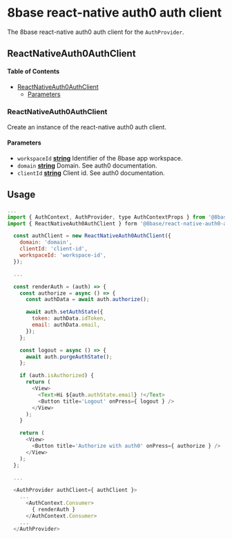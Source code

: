 # 8base react-native auth0 auth client

The 8base react-native auth0 auth client for the `AuthProvider`.

## ReactNativeAuth0AuthClient

<!-- Generated by documentation.js. Update this documentation by updating the source code. -->

#### Table of Contents

-   [ReactNativeAuth0AuthClient](#reactnativeauth0authclient)
    -   [Parameters](#parameters)

### ReactNativeAuth0AuthClient

Create an instance of the react-native auth0 auth client.

#### Parameters

-   `workspaceId` **[string](https://developer.mozilla.org/docs/Web/JavaScript/Reference/Global_Objects/String)** Identifier of the 8base app workspace.
-   `domain` **[string](https://developer.mozilla.org/docs/Web/JavaScript/Reference/Global_Objects/String)** Domain. See auth0 documentation.
-   `clientId` **[string](https://developer.mozilla.org/docs/Web/JavaScript/Reference/Global_Objects/String)** Client id. See auth0 documentation.

## Usage

```js
...
import { AuthContext, AuthProvider, type AuthContextProps } from '@8base/auth';
import { ReactNativeAuth0AuthClient } form '@8base/react-native-auth0-auth-client';

  const authClient = new ReactNativeAuth0AuthClient({
    domain: 'domain',
    clientId: 'client-id',
    workspaceId: 'workspace-id',
  });

  ...

  const renderAuth = (auth) => {
    const authorize = async () => {
      const authData = await auth.authorize();

      await auth.setAuthState({
        token: authData.idToken,
        email: authData.email,
      });
    };

    const logout = async () => {
      await auth.purgeAuthState();
    };

    if (auth.isAuthorized) {
      return (
        <View>
          <Text>Hi ${auth.authState.email} !</Text>
          <Button title='Logout' onPress={ logout } />
        </View>
      );
    }

    return (
      <View>
        <Button title='Authorize with auth0' onPress={ authorize } />
      </View>
    );
  };

  ...

  <AuthProvider authClient={ authClient }>
    ...
      <AuthContext.Consumer>
        { renderAuth }
      </AuthContext.Consumer>
    ...  
  </AuthProvider>
```
